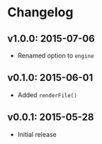# Changelog

## v1.0.0: 2015-07-06

- Renamed option to `engine`

## v0.1.0: 2015-06-01

- Added `renderFile()`

## v0.0.1: 2015-05-28

- Initial release
